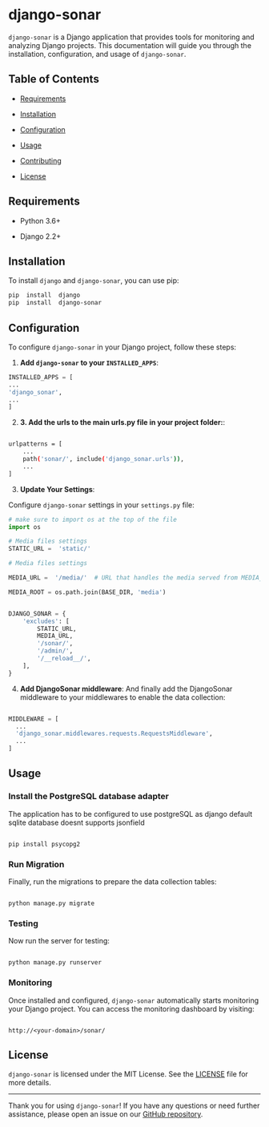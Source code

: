   

# django-sonar

  

`django-sonar` is a Django application that provides tools for monitoring and analyzing Django projects. This documentation will guide you through the installation, configuration, and usage of `django-sonar`.

  

## Table of Contents

  

- [Requirements](#requirements)

- [Installation](#installation)

- [Configuration](#configuration)

- [Usage](#usage)

- [Contributing](#contributing)

- [License](#license)

  

## Requirements

  

- Python 3.6+

- Django 2.2+

  

## Installation

  

To install `django` and `django-sonar`, you can use pip:

  

```bash
pip  install  django
pip  install  django-sonar

```



## Configuration

  

To configure `django-sonar` in your Django project, follow these steps:

  

1.  **Add `django-sonar` to your `INSTALLED_APPS`**:

  

```python
INSTALLED_APPS = [
...
'django_sonar',
...
]

```


2.  **3.  Add the urls to the main  urls.py file  in your project folder:**:

  

```bash

urlpatterns = [
    ...
    path('sonar/', include('django_sonar.urls')),
    ...
]
```
 

3.  **Update Your Settings**:

  

Configure `django-sonar` settings in your `settings.py` file:

  ```python
  # make sure to import os at the top of the file
import os

# Media files settings
STATIC_URL =  'static/'

# Media files settings

MEDIA_URL =  '/media/'  # URL that handles the media served from MEDIA_ROOT

MEDIA_ROOT = os.path.join(BASE_DIR, 'media')
```

```python

DJANGO_SONAR = {
    'excludes': [
        STATIC_URL,
        MEDIA_URL,
        '/sonar/',
        '/admin/',
        '/__reload__/',
    ],
}
```


4.  **Add DjangoSonar middleware**:
And finally add the DjangoSonar middleware to your middlewares to enable the data collection:
  
```python

MIDDLEWARE = [
  ...
  'django_sonar.middlewares.requests.RequestsMiddleware',
  ...
]

```

  

## Usage

 ### Install the PostgreSQL database adapter
  The application has to be configured to use postgreSQL as django default sqlite database doesnt supports jsonfield
```

pip install psycopg2

```
  
  ### Run Migration

  

Finally, run the migrations to prepare the data collection tables:


```

python manage.py migrate

```
  ### Testing

Now run the server for testing:


```

python manage.py runserver

```
  

### Monitoring

  

Once installed and configured, `django-sonar` automatically starts monitoring your Django project. You can access the monitoring dashboard by visiting:

  

```

http://<your-domain>/sonar/

```

## License

  

`django-sonar` is licensed under the MIT License. See the [LICENSE](LICENSE) file for more details.

  

---

  

Thank you for using `django-sonar`! If you have any questions or need further assistance, please open an issue on our [GitHub repository](https://github.com/yourusername/django-sonar/issues).